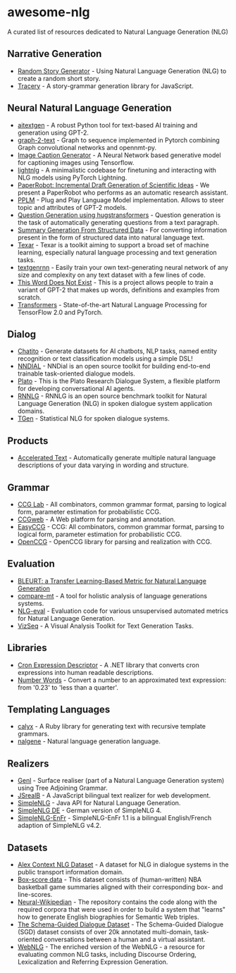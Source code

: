 # awesome-nlg

A curated list of resources dedicated to Natural Language Generation (NLG)

## Narrative Generation

- [Random Story Generator](https://github.com/aherriot/story-generator) - Using Natural Language Generation (NLG) to create a random short story.
- [Tracery](https://github.com/galaxykate/tracery) - A story-grammar generation library for JavaScript.

## Neural Natural Language Generation

- [aitextgen](https://github.com/minimaxir/aitextgen) - A robust Python tool for text-based AI training and generation using GPT-2.
- [graph-2-text](https://github.com/diegma/graph-2-text) - Graph to sequence implemented in Pytorch combining Graph convolutional networks and opennmt-py.
- [Image Caption Generator](https://github.com/neural-nuts/image-caption-generator) - A Neural Network based generative model for captioning images using Tensorflow.
- [lightnlg](https://github.com/kasnerz/lightnlg) - A minimalistic codebase for finetuning and interacting with NLG models using PyTorch Lightning.
- [PaperRobot: Incremental Draft Generation of Scientific Ideas](https://github.com/EagleW/PaperRobot) - We present a PaperRobot who performs as an automatic research assistant.
- [PPLM](https://github.com/uber-research/PPLM) - Plug and Play Language Model implementation. Allows to steer topic and attributes of GPT-2 models.
- [Question Generation using hugstransformers](https://github.com/patil-suraj/question_generation) - Question generation is the task of automatically generating questions from a text paragraph.
- [Summary Generation From Structured Data](https://github.com/akanimax/natural-language-summary-generation-from-structured-data) - For converting information present in the form of structured data into natural language text.
- [Texar](https://github.com/asyml/texar) - Texar is a toolkit aiming to support a broad set of machine learning, especially natural language processing and text generation tasks.
- [textgenrnn](https://github.com/minimaxir/textgenrnn) - Easily train your own text-generating neural network of any size and complexity on any text dataset with a few lines of code.
- [This Word Does Not Exist](https://github.com/turtlesoupy/this-word-does-not-exist) - This is a project allows people to train a variant of GPT-2 that makes up words, definitions and examples from scratch.
- [Transformers](https://github.com/huggingface/transformers) - State-of-the-art Natural Language Processing for TensorFlow 2.0 and PyTorch.

## Dialog

- [Chatito](https://github.com/rodrigopivi/Chatito) - Generate datasets for AI chatbots, NLP tasks, named entity recognition or text classification models using a simple DSL!
- [NNDIAL](https://github.com/shawnwun/NNDIAL) - NNDial is an open source toolkit for building end-to-end trainable task-oriented dialogue models.
- [Plato](https://github.com/uber-research/plato-research-dialogue-system) - This is the Plato Research Dialogue System, a flexible platform for developing conversational AI agents.
- [RNNLG](https://github.com/shawnwun/RNNLG) - RNNLG is an open source benchmark toolkit for Natural Language Generation (NLG) in spoken dialogue system application domains.
- [TGen](https://github.com/UFAL-DSG/tgen) - Statistical NLG for spoken dialogue systems.

## Products

- [Accelerated Text](https://github.com/tokenmill/accelerated-text) - Automatically generate multiple natural language descriptions of your data varying in wording and structure.

## Grammar

- [CCG Lab](https://github.com/bozsahin/ccglab) - All combinators, common grammar format, parsing to logical form, parameter estimation for probabilistic CCG.
- [CCGweb](https://github.com/texttheater/ccgweb) - A Web platform for parsing and annotation.
- [EasyCCG](https://github.com/mikelewis0/easyccg) - CCG: All combinators, common grammar format, parsing to logical form, parameter estimation for probabilistic CCG.
- [OpenCCG](https://github.com/OpenCCG/openccg) - OpenCCG library for parsing and realization with CCG.

## Evaluation

- [BLEURT: a Transfer Learning-Based Metric for Natural Language Generation](https://github.com/google-research/bleurt)
- [compare-mt](https://github.com/neulab/compare-mt) - A tool for holistic analysis of language generations systems.
- [NLG-eval](https://github.com/Maluuba/nlg-eval) - Evaluation code for various unsupervised automated metrics for Natural Language Generation.
- [VizSeq](https://github.com/facebookresearch/vizseq) - A Visual Analysis Toolkit for Text Generation Tasks.

## Libraries

- [Cron Expression Descriptor](https://github.com/bradymholt/cron-expression-descriptor) - A .NET library that converts cron expressions into human readable descriptions.
- [Number Words](https://github.com/tokenmill/numberwords) - Convert a number to an approximated text expression: from '0.23' to 'less than a quarter'.

## Templating Languages

- [calyx](https://github.com/maetl/calyx) - A Ruby library for generating text with recursive template grammars.
- [nalgene](https://github.com/spro/nalgene) - Natural language generation language.

## Realizers

- [Genl](https://github.com/kowey/GenI) - Surface realiser (part of a Natural Language Generation system) using Tree Adjoining Grammar.
- [JSrealB](https://github.com/rali-udem/JSrealB) - A JavaScript bilingual text realizer for web development.
- [SimpleNLG](https://github.com/simplenlg/simplenlg) - Java API for Natural Language Generation.
- [SimpleNLG DE](https://github.com/sebischair/SimpleNLG-DE) - German version of SimpleNLG 4.
- [SimpleNLG-EnFr](https://github.com/rali-udem/SimpleNLG-EnFr) - SimpleNLG-EnFr 1.1 is a bilingual English/French adaption of SimpleNLG v4.2.

## Datasets

- [Alex Context NLG Dataset](https://github.com/UFAL-DSG/alex_context_nlg_dataset) - A dataset for NLG in dialogue systems in the public transport information domain.
- [Box-score data](https://github.com/harvardnlp/boxscore-data) - This dataset consists of (human-written) NBA basketball game summaries aligned with their corresponding box- and line-scores.
- [Neural-Wikipedian](https://github.com/pvougiou/Neural-Wikipedian) - The repository contains the code along with the required corpora that were used in order to build a system that "learns" how to generate English biographies for Semantic Web triples.
- [The Schema-Guided Dialogue Dataset](https://github.com/google-research-datasets/dstc8-schema-guided-dialogue) - The Schema-Guided Dialogue (SGD) dataset consists of over 20k annotated multi-domain, task-oriented conversations between a human and a virtual assistant.
- [WebNLG](https://github.com/ThiagoCF05/webnlg) - The enriched version of the WebNLG - a resource for evaluating common NLG tasks, including Discourse Ordering, Lexicalization and Referring Expression Generation.
